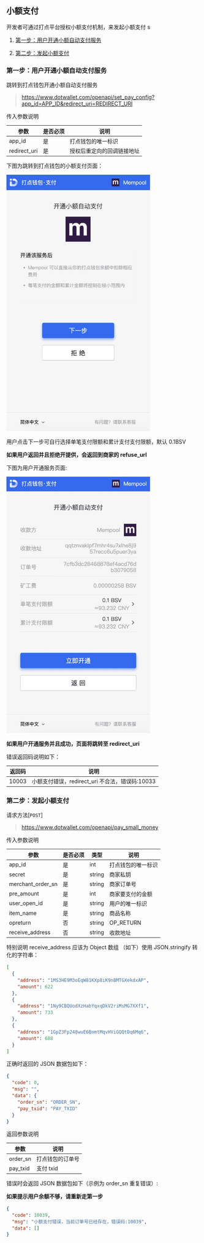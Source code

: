 ## 小额支付

开发者可通过打点平台授权小额支付机制，来发起小额支付
s

1. [第一步：用户开通小额自动支付服务](#第一步：用户开通小额自动支付服务)

2. [第二步：发起小额支付](#第二步：发起小额支付)

### 第一步：用户开通小额自动支付服务

跳转到打点钱包开通小额自动支付服务

> https://www.dotwallet.com/openapi/set_pay_config?app_id=APP_ID&redirect_uri=REDIRECT_URI

传入参数说明

| 参数         | 是否必须 | 说明                       |
| ------------ | -------- | -------------------------- |
| app_id       | 是       | 打点钱包的唯一标识         |
| redirect_uri | 是       | 授权后重定向的回调链接地址 |

下图为跳转到打点钱包的小额支付页面：

<img src="./example/02paymentEntrance.png" alt="02paymentEntrance" width="375"/>

用户点击下一步可自行选择单笔支付限额和累计支付支付限额，默认 0.1BSV

**如果用户返回并且拒绝开提供，会返回到商家的 refuse_url**

下图为用户开通服务页面:

<img src="./example/02paymentAuth.png" alt="02paymentAuth" width="375"/>

**如果用户开通服务并且成功，页面将跳转至 redirect_uri**

错误返回码说明如下：

| 返回码 | 说明                                            |
| ------ | ----------------------------------------------- |
| 10003  | 小额支付错误，redirect_uri 不合法，错误码:10033 |

### 第二步：发起小额支付

请求方法[`POST`]

> https://www.dotwallet.com/openapi/pay_small_money

传入参数说明

| 参数              | 是否必须 | 类型   | 说明               |
| ----------------- | -------- | ------ | ------------------ |
| app_id            | 是       | int    | 打点钱包的唯一标识 |
| secret            | 是       | string | 商家私钥           |
| merchant_order_sn | 是       | string | 商家订单号         |
| pre_amount        | 是       | int    | 商家要支付的金额   |
| user_open_id      | 是       | string | 用户的唯一标识     |
| item_name         | 是       | string | 商品名称           |
| opreturn          | 否       | string | OP_RETURN          |
| receive_address   | 否       | string | 收款地址           |

特别说明 receive_address 应该为 Object 数组 （如下）使用 JSON.stringify 转化的字符串：

```json
[
  {
    "address": "1MS3HE9M3oEqW81KXp8iK9nBMTGXekdxAP",
    "amount": 622
  },
  {
    "address": "1Ny9CBQUodXzHabYqxqDkV2riMsMG7XXf1",
    "amount": 733
  },
  {
    "address": "1GpZ3Fp248wuE6BnmtMqvHViGQQtDq6Mq6",
    "amount": 688
  }
]
```

正确时返回的 JSON 数据包如下：

```json
{
  "code": 0,
  "msg": "",
  "data": {
    "order_sn": "ORDER_SN",
    "pay_txid": "PAY_TXID"
  }
}
```

返回参数说明

| 参数     | 说明             |
| -------- | ---------------- |
| order_sn | 打点钱包的订单号 |
| pay_txid | 支付 txid        |

错误时会返回 JSON 数据包如下（示例为 order_sn 重复错误）:

**如果提示用户余额不够，请重新走第一步**

```json
{
  "code": 10039,
  "msg": "小额支付错误，当前订单号已经存在，错误码:10039",
  "data": []
}
```

